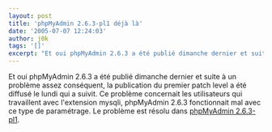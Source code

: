 ```yaml
---
layout: post
title: 'phpMyAdmin 2.6.3-pl1 déjà là'
date: '2005-07-07 12:24:03'
author: j0k
tags: '[]'
excerpt: "Et oui phpMyAdmin 2.6.3 a été publié dimanche dernier et suite à un problème assez conséquent, la publication du premier patch level a été diffusé le lundi qui a suivit.     \nCe problème concernait les utilisateurs qui travaillent avec l'extension mysqli, phpMyAdmin 2.6.3 fonctionnait mal avec ce type de paramétrage.   Le problème est résolu dans      …"
---
```


Et oui phpMyAdmin 2.6.3 a été publié dimanche dernier et suite à un problème assez conséquent, la publication du premier patch level a été diffusé le lundi qui a suivit.
Ce problème concernait les utilisateurs qui travaillent avec l'extension mysqli, phpMyAdmin 2.6.3 fonctionnait mal avec ce type de paramétrage.   Le problème est résolu dans [phpMyAdmin 2.6.3-pl1](http://www.phpmyadmin.net/home_page/downloads.php#2.6.3-pl1).
